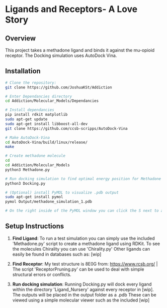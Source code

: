 # Ligands and Receptors- A Love Story

## Overview

This project takes a methadone ligand and binds it against the mu-opioid receptor. The Docking simulation uses AutoDock Vina.

## Installation


```bash
# Clone the repository:
git clone https://github.com/JoshuaKSt/Addiction

# Enter Dependancies directory
cd Addiction/Molecular_Models/Dependancies

# Install dependancies
pip install rdkit matplotlib
sudo apt-get update
sudo apt-get install libboost-all-dev
git clone https://github.com/ccsb-scripps/AutoDock-Vina

# Make AutoDock-Vina
cd AutoDock-Vina/build/linux/release/
make

# Create methadone molecule
cd
cd Addiction/Molecular_Models
python3 Methadone.py

# Run docking simulation to find optimal energy position for Methadone against Mu-opioid receptor and to combine them into one pdb file.
python3 Docking.py

# (Optional) install PyMOL to visualize .pdb output
sudo apt-get install pymol
pymol Output/methadone_simulation_1.pdb

# On the right inside of the PyMOL window you can click the S next to all or the .pdb file name to change how it is displayed. My personal favorite is licorice.

```

## Setup Instructions

1. **Find Ligand**: To run a test simulation you can simply use the included 'Methadone.py' script to create a methadone ligand using RDKit. To see the molecules Chirality you can use 'Chirality.py' 
Other ligands can easily be found in databases such as: [wip]

2. **Find Receptor**: My test structure is 8E0G from: https://www.rcsb.org/
| The script 'ReceptorPruning.py' can be used to deal with simple structural errors or conflicts. 

3. **Run docking simulation**: Running Docking.py will dock every ligand within the directory 'Ligand_Nursery' against every receptor in [wip]. The outputs will be placed in the output folder as a .pdb
These can be viewed using a simple molecular viewer such as the included [wip]



